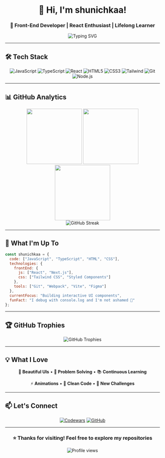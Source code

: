 <div align="center">
  
# 👋 Hi, I'm shunichkaa!

### 🚀 Front-End Developer | React Enthusiast | Lifelong Learner

<img src="https://readme-typing-svg.herokuapp.com?font=Fira+Code&pause=1000&color=F75C7E&center=true&vCenter=true&width=435&lines=Building+beautiful+web+experiences;Always+learning+new+technologies;Passionate+about+clean+code" alt="Typing SVG" />

</div>

---

## 🛠️ Tech Stack

<div align="center">

![JavaScript](https://img.shields.io/badge/-JavaScript-F7DF1E?style=for-the-badge&logo=javascript&logoColor=black)
![TypeScript](https://img.shields.io/badge/-TypeScript-3178C6?style=for-the-badge&logo=typescript&logoColor=white)
![React](https://img.shields.io/badge/-React-61DAFB?style=for-the-badge&logo=react&logoColor=black)
![HTML5](https://img.shields.io/badge/-HTML5-E34F26?style=for-the-badge&logo=html5&logoColor=white)
![CSS3](https://img.shields.io/badge/-CSS3-1572B6?style=for-the-badge&logo=css3&logoColor=white)
![Tailwind](https://img.shields.io/badge/-Tailwind-06B6D4?style=for-the-badge&logo=tailwindcss&logoColor=white)
![Git](https://img.shields.io/badge/-Git-F05032?style=for-the-badge&logo=git&logoColor=white)
![Node.js](https://img.shields.io/badge/-Node.js-339933?style=for-the-badge&logo=node.js&logoColor=white)

</div>

---

## 📊 GitHub Analytics

<div align="center">
  <img height="180em" src="https://github-profile-summary-cards.vercel.app/api/cards/profile-details?username=shunichkaa&theme=cobalt"/>
  <img height="180em" src="https://github-profile-summary-cards.vercel.app/api/cards/repos-per-language?username=shunichkaa&theme=cobalt"/>
  <img height="180em" src="https://github-profile-summary-cards.vercel.app/api/cards/most-commit-language?username=shunichkaa&theme=cobalt"/>
</div>

<div align="center">
  <img src="https://github-readme-streak-stats.herokuapp.com/?user=shunichkaa&theme=cobalt&hide_border=true" alt="GitHub Streak"/>
</div>

---

## 🎯 What I'm Up To

```javascript
const shunichkaa = {
  code: ["JavaScript", "TypeScript", "HTML", "CSS"],
  technologies: {
    frontEnd: {
      js: ["React", "Next.js"],
      css: ["Tailwind CSS", "Styled Components"]
    },
    tools: ["Git", "Webpack", "Vite", "Figma"]
  },
  currentFocus: "Building interactive UI components",
  funFact: "I debug with console.log and I'm not ashamed 🐛"
};
```

---

## 🏆 GitHub Trophies

<div align="center">
  <img src="https://github-profile-trophy.vercel.app/?username=shunichkaa&theme=cobalt&no-frame=true&no-bg=false&margin-w=4&row=1" alt="GitHub Trophies"/>
</div>

---

## 💡 What I Love

<div align="center">

🎨 **Beautiful UIs** • 🧩 **Problem Solving** • 📚 **Continuous Learning**

⚡ **Animations** • 🎯 **Clean Code** • 🚀 **New Challenges**

</div>

---

## 📫 Let's Connect

<div align="center">

[![Codewars](https://img.shields.io/badge/-Codewars-B1361E?style=for-the-badge&logo=codewars&logoColor=white)](https://www.codewars.com/users/shunichkaa)
[![GitHub](https://img.shields.io/badge/-GitHub-181717?style=for-the-badge&logo=github&logoColor=white)](https://github.com/shunichkaa)

</div>

---

<div align="center">
  
### ⭐ Thanks for visiting! Feel free to explore my repositories

<img src="https://komarev.com/ghpvc/?username=shunichkaa&color=blueviolet&style=for-the-badge" alt="Profile views"/>

</div>
